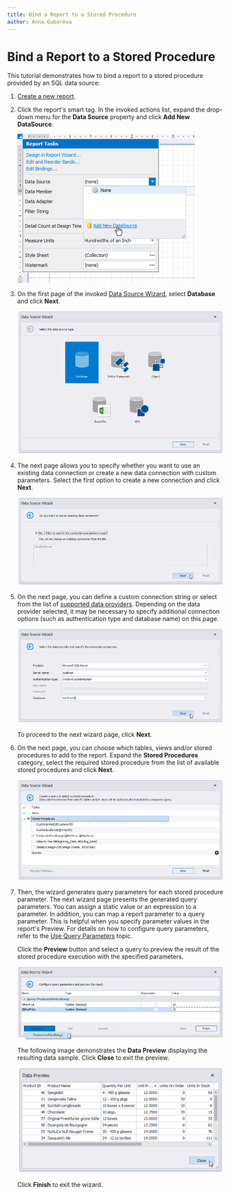 ```yaml
---
title: Bind a Report to a Stored Procedure
author: Anna Gubareva
---
```

# Bind a Report to a Stored Procedure

This tutorial demonstrates how to bind a report to a stored procedure provided by an SQL data source:

1. [Create a new report](../add-new-reports.md).
2. Click the report's smart tag. In the invoked actions list, expand the drop-down menu for the **Data Source** property and click **Add New DataSource**.
	
	![](../../../../images/eurd-win-report-smart-tag-add-new-data-source.png)
	
3. On the first page of the invoked [Data Source Wizard](../report-designer-tools/data-source-wizard.md), select **Database** and click **Next**.
	
	![](../../../../images/eurd-win-data-source-wizard.png)

4. The next page allows you to specify whether you want to use an existing data connection or create a new data connection with custom parameters. Select the first option to create a new connection and click **Next**.
	
	![](../../../../images/eurd-win-data-source-wizard-select-new-connection.png)

5. On the next page, you can define a custom connection string or select from the list of [supported data providers](..\report-designer-tools\data-source-wizard\connect-to-a-database\specify-a-connection-string.md). Depending on the data provider selected, it may be necessary to specify additional connection options (such as authentication type and database name) on this page.
	
	![](../../../../images/eurd-win-data-source-wizard-connection-settings.png)
	
	To proceed to the next wizard page, click **Next**.
6. On the next page, you can choose which tables, views and/or stored procedures to add to the report. Expand the **Stored Procedures** category, select the required stored procedure from the list of available stored procedures and click **Next**.
	
	![](../../../../images/eurd-win-data-source-wizard-select-stored-procedure.png)
7. Then, the wizard generates query parameters for each stored procedure parameter. The next wizard page presents the generated query parameters. You can assign a static value or an expression to a parameter. In addition, you can map a report parameter to a query parameter. This is helpful when you specify parameter values in the report's Preview. For details on how to configure query parameters, refer to the [Use Query Parameters](../shape-report-data/use-report-parameters/use-query-parameters.md) topic.
	
	Click the **Preview** button and select a query to preview the result of the stored procedure execution with the specified parameters.
	
	![](../../../../images/eurd-win-data-source-wizard-stored-procedure-parameters.png)
	
	The following image demonstrates the **Data Preview** displaying the resulting data sample. Click **Close** to exit the preview.
	
	![](../../../../images/eurd-win-data-source-wizard-stored-procedure-preview.png)
	
	Click **Finish** to exit the wizard.